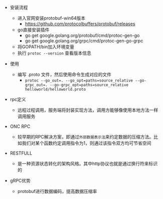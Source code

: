 * 安装流程
    * 进入官网安装protobuf-win64版本
        * https://github.com/protocolbuffers/protobuf/releases
    * go直接安装插件
        * go get google.golang.org/protobuf/cmd/protoc-gen-go
        * go get google.golang.org/grpc/cmd/protoc-gen-go-grpc
    * 将GOPATH/bin加入环境变量
    * 执行 `protoc --version` 查看版本信息

* 使用
    * 编写 .proto 文件，然后使用命令生成对应的文件
        * `protoc --go_out=. --go_opt=paths=source_relative --go-grpc_out=. --go-grpc_opt=paths=source_relative helloworld/helloworld.proto`

* rpc定义
    * 远程过程调用，服务端将封装实现方法，调用方能够像使用本地方法一样调用服务
* ONC RPC
    * 较早期的RPC解决方案，即通过`外部数据表示法`来约定数据的压缩方法。比如我们对某个函数约定调用指令为1，则通过该指令双方均可节省空间
* RESTFULL
    * 是一种资源状态转化的架构风格。其中http协议也就是通过换行符来标识的
* gRPC优势
    * protobuf进行数据编码，提高数据压缩率